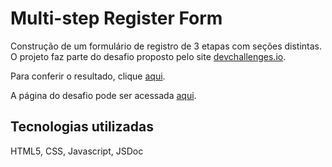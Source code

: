 # Multi-step Register Form

Construção de um formulário de registro de 3 etapas com seções distintas. O projeto faz parte do desafio proposto pelo site [devchallenges.io](https://devchallenges.io).

Para conferir o resultado, clique [aqui](https://multi-step-register-form-flax.vercel.app/).

A página do desafio pode ser acessada [aqui](https://devchallenges.io/challenge/qa-code-generator).

## Tecnologias utilizadas

HTML5, CSS, Javascript, JSDoc
